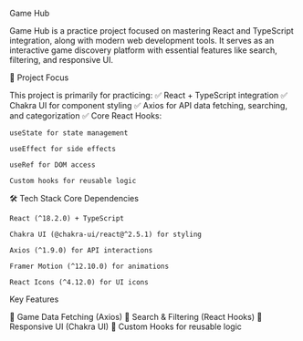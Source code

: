 Game Hub

Game Hub is a practice project focused on mastering React and TypeScript integration, along with modern web development tools. It serves as an interactive game discovery platform with essential features like search, filtering, and responsive UI.

🎯 Project Focus

This project is primarily for practicing:
✅ React + TypeScript integration
✅ Chakra UI for component styling
✅ Axios for API data fetching, searching, and categorization
✅ Core React Hooks:

    useState for state management

    useEffect for side effects

    useRef for DOM access

    Custom hooks for reusable logic


🛠️ Tech Stack
Core Dependencies

    React (^18.2.0) + TypeScript

    Chakra UI (@chakra-ui/react@^2.5.1) for styling

    Axios (^1.9.0) for API interactions

    Framer Motion (^12.10.0) for animations

    React Icons (^4.12.0) for UI icons

Key Features

🔹 Game Data Fetching (Axios)
🔹 Search & Filtering (React Hooks)
🔹 Responsive UI (Chakra UI)
🔹 Custom Hooks for reusable logic
